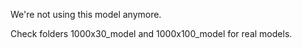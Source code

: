 We're not using this model anymore.

Check folders 1000x30_model and 1000x100_model for real models.
